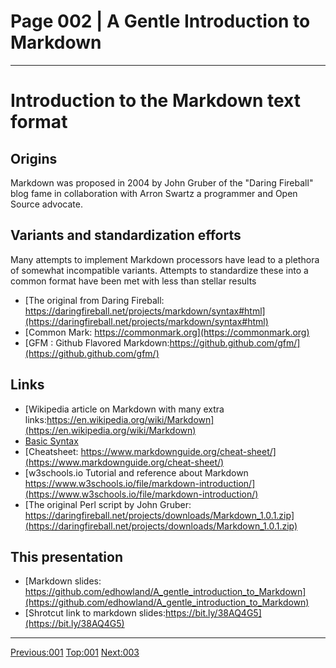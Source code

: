 # Page 002 | A Gentle Introduction to Markdown
***

# Introduction to the Markdown text format

## Origins

Markdown was proposed in 2004 by John Gruber of the "Daring Fireball" blog fame
in collaboration with Arron Swartz a programmer and Open Source advocate.

## Variants and standardization efforts

Many attempts to implement Markdown processors have lead to a plethora of
somewhat incompatible variants. Attempts to standardize these into a common
format have been met with less than stellar results

-  [The original from Daring Fireball: https://daringfireball.net/projects/markdown/syntax#html](https://daringfireball.net/projects/markdown/syntax#html)
- [Common Mark: https://commonmark.org](https://commonmark.org)
- [GFM : Github Flavored Markdown:https://github.github.com/gfm/](https://github.github.com/gfm/)



## Links

- [Wikipedia article on Markdown with many extra links:https://en.wikipedia.org/wiki/Markdown](https://en.wikipedia.org/wiki/Markdown)
- [Basic Syntax](https://www.markdownguide.org/basic-syntax/)
- [Cheatsheet: https://www.markdownguide.org/cheat-sheet/](https://www.markdownguide.org/cheat-sheet/)
- [w3schools.io Tutorial and reference about Markdown https://www.w3schools.io/file/markdown-introduction/](https://www.w3schools.io/file/markdown-introduction/)
- [The original Perl script by John Gruber: https://daringfireball.net/projects/downloads/Markdown_1.0.1.zip](https://daringfireball.net/projects/downloads/Markdown_1.0.1.zip)

## This presentation

- [Markdown slides: https://github.com/edhowland/A_gentle_introduction_to_Markdown](https://github.com/edhowland/A_gentle_introduction_to_Markdown)
- [Shrotcut link to markdown slides:https://bit.ly/38AQ4G5](https://bit.ly/38AQ4G5)

***

[Previous:001](001-intro_bio.html) [Top:001](001-intro_bio.html) [Next:003](003-blocks_vs_spans.html)
